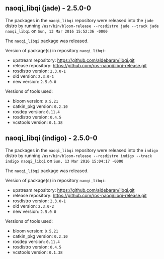 ## naoqi_libqi (jade) - 2.5.0-0

The packages in the `naoqi_libqi` repository were released into the `jade` distro by running `/usr/bin/bloom-release --rosdistro jade --track jade naoqi_libqi` on `Sun, 13 Mar 2016 15:52:36 -0000`

The `naoqi_libqi` package was released.

Version of package(s) in repository `naoqi_libqi`:

- upstream repository: https://github.com/aldebaran/libqi.git
- release repository: https://github.com/ros-naoqi/libqi-release.git
- rosdistro version: `2.3.0-1`
- old version: `2.3.0-1`
- new version: `2.5.0-0`

Versions of tools used:

- bloom version: `0.5.21`
- catkin_pkg version: `0.2.10`
- rosdep version: `0.11.4`
- rosdistro version: `0.4.5`
- vcstools version: `0.1.38`


## naoqi_libqi (indigo) - 2.5.0-0

The packages in the `naoqi_libqi` repository were released into the `indigo` distro by running `/usr/bin/bloom-release --rosdistro indigo --track indigo naoqi_libqi` on `Sun, 13 Mar 2016 15:04:17 -0000`

The `naoqi_libqi` package was released.

Version of package(s) in repository `naoqi_libqi`:

- upstream repository: https://github.com/aldebaran/libqi.git
- release repository: https://github.com/ros-naoqi/libqi-release.git
- rosdistro version: `2.3.0-1`
- old version: `2.3.0-2`
- new version: `2.5.0-0`

Versions of tools used:

- bloom version: `0.5.21`
- catkin_pkg version: `0.2.10`
- rosdep version: `0.11.4`
- rosdistro version: `0.4.5`
- vcstools version: `0.1.38`


